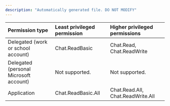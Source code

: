 ```yaml
---
description: "Automatically generated file. DO NOT MODIFY"
---
```


|Permission type|Least privileged permission|Higher privileged permissions|
|:---|:---|:---|
|Delegated (work or school account)|Chat.ReadBasic|Chat.Read, Chat.ReadWrite|
|Delegated (personal Microsoft account)|Not supported.|Not supported.|
|Application|Chat.ReadBasic.All|Chat.Read.All, Chat.ReadWrite.All|

